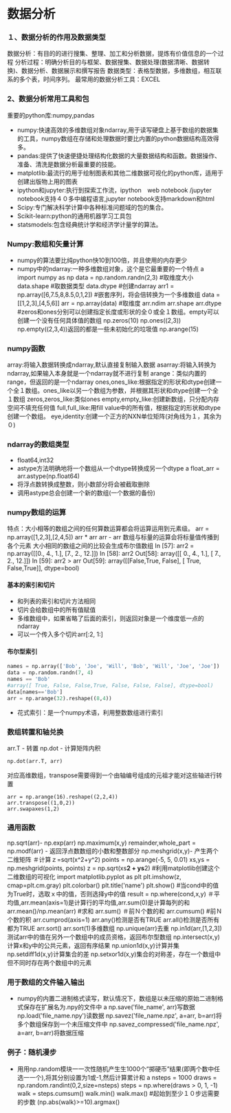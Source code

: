 # 数据分析
### １、数据分析的作用及数据类型
数据分析：有目的的进行搜集、整理、加工和分析数据，提炼有价值信息的一个过程
分析过程：明确分析目的与框架、数据搜集、数据处理(数据清晰、数据转换)、数据分析、数据展示和撰写报告
数据类型：表格型数据，多维数组，相互联系的多个表，时间序列。
最常用的数据分析工具：EXCEL
### 2、数据分析常用工具和包
重要的python库:numpy,pandas
- numpy:快速高效的多维数组对象ndarray,用于读写硬盘上基于数组的数据集的工具，numpy数组在存储和处理数据时要比内置的python数据结构高效得多。
- pandas:提供了快速便捷处理结构化数据的大量数据结构和函数。数据操作、准备、清洗是数据分析最重要的技能。
- matplotlib:最流行的用于绘制图表和其他二维数据可视化的python库，适用于创建出版物上用的图表
- ipython和jupyter:执行到探索工作流，ipython　web  notebook   /jupyter notebook支持４０多中编程语言,jupyter notebook支持markdown和html
- Scipy:专门解决科学计算中各种标准问题域的包的集合。
- Scikit-learn:python的通用机器学习工具包
- statsmodels:包含经典统计学和经济学计量学的算法。
### Numpy:数组和矢量计算
- numpy的算法要比纯python快10到100倍，并且使用的内存更少
- numpy中的ndarray:一种多维数组对象，这个是它最重要的一个特点
a
	import numpy as np
	data = np.random.randn(2,3)
	#取维度大小
	data.shape
	#取数据类型
	data.dtype
	#创建ndarray
	arr1 = np.array([6,7.5,8,8.5,0,1,2])
	#嵌套序列，将会倍转换为一个多维数组
	data = [[1,2,3],[4,5,6]]
	arr = np.array(data)
	#取维度
	arr.ndim
	arr.shape
	arr.dtype
	#zeros和ones分别可以创建指定长度或形状的全０或全１数组。empty可以创建一个没有任何具体值的数组
	np.zeros(10)
	np.ones((2,3))
	np.empty((2,3,4))返回的都是一些未初始化的垃圾值
	np.arange(15)

### numpy函数
array:将输入数据转换成ndarray,默认直接复制输入数据
asarray:将输入转换为ndarray,如果输入本身就是一个ndarray就不进行复制
arange：类似内置的range，但返回的是一个ndarray
ones,ones_like:根据指定的形状和dtype创建一个全１数组。ones_like以另一个数组为参数，并根据其形状和dtype创建一个全１数组
zeros,zeros_like:类似ones
empty,empty_like:创建新数组，只分配内存空间不填充任何值
full,full_like:用fill value中的所有值，根据指定的形状和dtype创建一个数组。
eye,identity:创建一个正方的NXN单位矩阵(对角线为１，其余为０)
### ndarray的数组类型
- float64,int32
- astype方法明确地将一个数组从一个dtype转换成另一个dtype
a
	float_arr = arr.astype(np.float64)
- 将浮点数转换成整数，则小数部分将会被截取删除
- 调用astype总会创建一个新的数组(一个数据的备份)
### numpy数组的运算
特点：大小相等的数组之间的任何算数运算都会将运算运用到元素级。
	arr = np.array([1,2,3],[2,4,5])
	arr * arr
	arr - arr
数组与标量的运算会将标量值传播到各个元素
大小相同的数组之间的比较会生成布尔值数组
	In [57]: arr2 = np.array([[0., 4., 1.], [7., 2., 12.]])
    In [58]: arr2
    Out[58]:
    array([[ 0., 4., 1.],
    [ 7., 2., 12.]])
    In [59]: arr2 > arr
    Out[59]:
    array([[False,True, False],
    [ True, False,True]], dtype=bool)
#### 基本的索引和切片
- 和列表的索引和切片方法相同
- 切片会给数组中的所有值赋值
- 多维数组中，如果省略了后面的索引，则返回对象是一个维度低一点的ndarray
- 可以一个传入多个切片arr[:2, 1:]
#### 布尔型索引
```python
names = np.array(['Bob', 'Joe', 'Will', 'Bob', 'Will', 'Joe', 'Joe'])
data = np.random.randn(7, 4)
names == 'Bob'  
#array([ True, False, False,True, False, False, False], dtype=bool)
data[names=='Bob']
arr = np.arange(32).reshape((8,4))
```
- 花式索引：是一个numpy术语，利用整数数组进行索引
	
### 数组转置和轴兑换
arr.T - 转置
np.dot - 计算矩阵内积

```python
np.dot(arr.T, arr)
```

对应高维数组，transpose需要得到一个由轴编号组成的元祖才能对这些轴进行转置

	arr = np.arange(16).reshape((2,2,4))
	arr.transpose((1,0,2))
	arr.swapaxes(1,2)

### 通用函数
np.sqrt(arr)- 
np.exp(arr)
np.maximum(x,y)
remainder,whole_part = np.modf(arr) - 返回浮点数数组的小数和整数部分
np.meshgrid(x,y)- 产生两个二维矩阵
	＃计算ｚ=sqrt(x^2+y^2)
	points = np.arange(-5, 5, 0.01)
	xs,ys = np.meshgrid(points, points)
	z = np.sqrt(xs**2 + ys**2)
	#利用matplotlib创建这个二维数组的可视化
	import matplotlib.pyplot as plt
	plt.imshow(z, cmap=plt.cm.gray)
	plt.colorbar()
	plt.title('name')
	plt.show()
	#当cond中的值为True时，选取ｘ中的值，否则选择y中的值
	result = np.where(cond,x,y)
	＃平均值,arr.mean(axis=1)是计算行的平均值,arr.sum(0)是计算每列的和
	arr.mean()/np.mean(arr)
	#求和
	arr.sum()
	＃前Ｎ个数的和
	arr.cumsum()
	#前Ｎ个数的积
	arr.cumprod(axis=1)
	arr.any()检测是否有TRUE
	arr.all()检测是否所有都为TRUE
	arr.sort()
	arr.sort(1)多维数组
	np.unique(arr)去重
	np.in1d(arr,[1,2,3])测试arr中的值在另外一个数组中的成员资格，返回布尔型数组
	np.intersect(x,y)计算x和y中的公共元素，返回有序结果
	np.union1d(x,y)计算并集
	np.setdiff1d(x,y)计算集合的差
	np.setxor1d(x,y)集合的对称差，存在一个数组中但不同时存在两个数组中的元素
### 用于数组的文件输入输出
- numpy的内置二进制格式读写，默认情况下，数组是以未压缩的原始二进制格式保存在扩展名为.npy的文件中
a
    np.save('file_name', arr)写数据
    np.load('file_name.npy')读数据
    np.savez('file_name.npz', a=arr, b=arr)将多个数组保存到一个未压缩文件中
    np.savez_compressed('file_name.npz', a=arr, b=arr)将数据压缩
### 例子：随机漫步
- 用用np.random模块一一次性随机产生生1000个“掷硬币”结果(即两个数中任选一一个),将其分别设置为1或-1,然后计算累计和
a
	nsteps = 1000
	draws = np.random.randint(0,2,size=nsteps)
	steps = np.where(draws > 0, 1, -1)
	walk = steps.cumsum()
	walk.min()
	walk.max()
	#起始到至少１０步远需要的步数
	(np.abs(walk)>=10).argmax()


